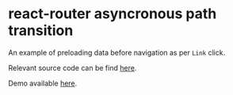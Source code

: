 # react-router asyncronous path transition

An example of preloading data before navigation as per `Link` click.

Relevant source code can be find [here](https://github.com/Velenir/rr4-async-transition/blob/master/app/components/Example.jsx).

Demo available [here](https://rr4-async-transition.surge.sh).
